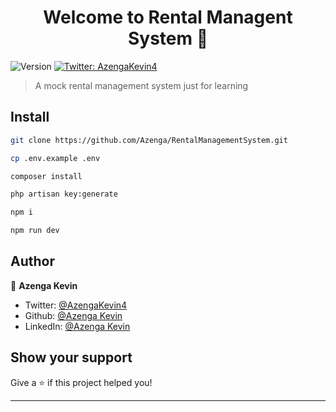 <h1 align="center">Welcome to Rental Managent System 👋</h1>
<p>
  <img alt="Version" src="https://img.shields.io/badge/version-1-blue.svg?cacheSeconds=2592000" />
  <a href="https://twitter.com/AzengaKevin4" target="_blank">
    <img alt="Twitter: AzengaKevin4" src="https://img.shields.io/twitter/follow/AzengaKevin4.svg?style=social" />
  </a>
</p>

> A mock rental management system just for learning

## Install

```sh
git clone https://github.com/Azenga/RentalManagementSystem.git

cp .env.example .env

composer install

php artisan key:generate

npm i

npm run dev

```

## Author

👤 **Azenga Kevin**

* Twitter: [@AzengaKevin4](https://twitter.com/AzengaKevin4)
* Github: [@Azenga Kevin](https://github.com/Azenga)
* LinkedIn: [@Azenga Kevin](https://www.linkedin.com/in/azenga-kevin-6037b2176)

## Show your support

Give a ⭐️ if this project helped you!

***

